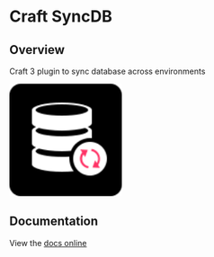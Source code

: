 # Craft SyncDB

## Overview

Craft 3 plugin to sync database across environments

<img src="resources/img/plugin-logo.svg" height="200px" width="200px"/>

## Documentation

View the [docs online](https://unionco.github.io/craft-plugin-docs/craft-sync-db/)
